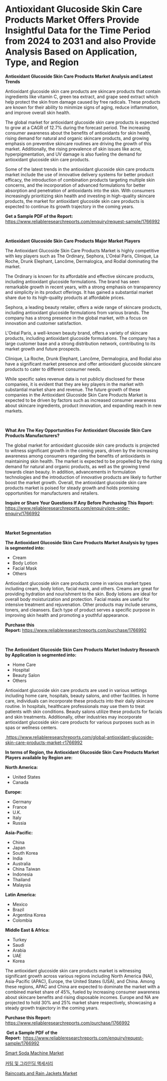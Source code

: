 <p><h1>Antioxidant Glucoside Skin Care Products Market Offers Provide Insightful Data for the Time Period from 2024 to 2031 and also Provide Analysis Based on Application, Type, and Region</h1></p><p><strong>Antioxidant Glucoside Skin Care Products Market Analysis and Latest Trends</strong></p>
<p><p>Antioxidant glucoside skin care products are skincare products that contain ingredients like vitamin C, green tea extract, and grape seed extract which help protect the skin from damage caused by free radicals. These products are known for their ability to minimize signs of aging, reduce inflammation, and improve overall skin health.</p><p>The global market for antioxidant glucoside skin care products is expected to grow at a CAGR of 12.7% during the forecast period. The increasing consumer awareness about the benefits of antioxidants for skin health, rising demand for natural and organic skincare products, and growing emphasis on preventive skincare routines are driving the growth of this market. Additionally, the rising prevalence of skin issues like acne, hyperpigmentation, and UV damage is also fueling the demand for antioxidant glucoside skin care products.</p><p>Some of the latest trends in the antioxidant glucoside skin care products market include the use of innovative delivery systems for better product efficacy, the introduction of combination products targeting multiple skin concerns, and the incorporation of advanced formulations for better absorption and penetration of antioxidants into the skin. With consumers increasingly prioritizing skin health and investing in high-quality skincare products, the market for antioxidant glucoside skin care products is expected to continue its growth trajectory in the coming years.</p></p>
<p><strong>Get a Sample PDF of the Report:&nbsp;</strong> <a href="https://www.reliableresearchreports.com/enquiry/request-sample/1766992">https://www.reliableresearchreports.com/enquiry/request-sample/1766992</a></p>
<p>&nbsp;</p>
<p><strong>Antioxidant Glucoside Skin Care Products Major Market Players</strong></p>
<p><p>The Antioxidant Glucoside Skin Care Products Market is highly competitive with key players such as The Ordinary, Sephora, L'Oréal Paris, Clinique, La Roche, Drunk Elephant, Lancôme, Dermalogica, and Rodial dominating the market.</p><p>The Ordinary is known for its affordable and effective skincare products, including antioxidant glucoside formulations. The brand has seen remarkable growth in recent years, with a strong emphasis on transparency and simplicity in its product offerings. It has gained a substantial market share due to its high-quality products at affordable prices.</p><p>Sephora, a leading beauty retailer, offers a wide range of skincare products, including antioxidant glucoside formulations from various brands. The company has a strong presence in the global market, with a focus on innovation and customer satisfaction.</p><p>L'Oréal Paris, a well-known beauty brand, offers a variety of skincare products, including antioxidant glucoside formulations. The company has a large customer base and a strong distribution network, contributing to its market growth and future prospects.</p><p>Clinique, La Roche, Drunk Elephant, Lancôme, Dermalogica, and Rodial also have a significant market presence and offer antioxidant glucoside skincare products to cater to different consumer needs.</p><p>While specific sales revenue data is not publicly disclosed for these companies, it is evident that they are key players in the market with substantial market share and revenue. The future growth of these companies in the Antioxidant Glucoside Skin Care Products Market is expected to be driven by factors such as increased consumer awareness about skincare ingredients, product innovation, and expanding reach in new markets.</p></p>
<p>&nbsp;</p>
<p><strong>What Are The Key Opportunities For Antioxidant Glucoside Skin Care Products Manufacturers?</strong></p>
<p><p>The global market for antioxidant glucoside skin care products is projected to witness significant growth in the coming years, driven by the increasing awareness among consumers regarding the benefits of antioxidants in maintaining skin health. The market is expected to be propelled by the rising demand for natural and organic products, as well as the growing trend towards clean beauty. In addition, advancements in formulation technologies and the introduction of innovative products are likely to further boost the market growth. Overall, the antioxidant glucoside skin care products market is poised for steady growth and holds promising opportunities for manufacturers and retailers.</p></p>
<p><strong>Inquire or Share Your Questions If Any Before Purchasing This Report:</strong> <a href="https://www.reliableresearchreports.com/enquiry/pre-order-enquiry/1766992">https://www.reliableresearchreports.com/enquiry/pre-order-enquiry/1766992</a></p>
<p>&nbsp;</p>
<p><strong>Market Segmentation</strong></p>
<p><strong>The Antioxidant Glucoside Skin Care Products Market Analysis by types is segmented into:</strong></p>
<p><ul><li>Cream</li><li>Body Lotion</li><li>Facial Mask</li><li>Others</li></ul></p>
<p><p>Antioxidant glucoside skin care products come in various market types including cream, body lotion, facial mask, and others. Creams are great for providing hydration and nourishment to the skin. Body lotions are ideal for overall body moisturization and protection. Facial masks are useful for intensive treatment and rejuvenation. Other products may include serums, toners, and cleansers. Each type of product serves a specific purpose in improving skin health and promoting a youthful appearance.</p></p>
<p><strong>Purchase this Report:&nbsp;</strong><a href="https://www.reliableresearchreports.com/purchase/1766992">https://www.reliableresearchreports.com/purchase/1766992</a></p>
<p>&nbsp;</p>
<p><strong>The Antioxidant Glucoside Skin Care Products Market Industry Research by Application is segmented into:</strong></p>
<p><ul><li>Home Care</li><li>Hospital</li><li>Beauty Salon</li><li>Others</li></ul></p>
<p><p>Antioxidant glucoside skin care products are used in various settings including home care, hospitals, beauty salons, and other facilities. In home care, individuals can incorporate these products into their daily skincare routine. In hospitals, healthcare professionals may use them to treat patients with skin conditions. Beauty salons utilize these products for facials and skin treatments. Additionally, other industries may incorporate antioxidant glucoside skin care products for various purposes such as in spas or wellness centers.</p></p>
<p><a href="https://www.reliableresearchreports.com/global-antioxidant-glucoside-skin-care-products-market-r1766992">&nbsp;https://www.reliableresearchreports.com/global-antioxidant-glucoside-skin-care-products-market-r1766992</a></p>
<p><strong>In terms of Region, the Antioxidant Glucoside Skin Care Products Market Players available by Region are:</strong></p>
<p>
    <p> <strong> North America: </strong>
        <ul>
            <li>United States</li>
            <li>Canada</li>
        </ul>
        </p> 
    <p> <strong> Europe: </strong>
        <ul>
            <li>Germany</li>
            <li>France</li>
            <li>U.K.</li>
            <li>Italy</li>
            <li>Russia</li>
        </ul>
        </p> 
    <p> <strong> Asia-Pacific: </strong>
        <ul>
            <li>China</li>
            <li>Japan</li>
            <li>South Korea</li>
            <li>India</li>
            <li>Australia</li>
            <li>China Taiwan</li>
            <li>Indonesia</li>
            <li>Thailand</li>
            <li>Malaysia</li>
        </ul>
        </p> 
    <p> <strong> Latin America: </strong>
        <ul>
            <li>Mexico</li>
            <li>Brazil</li>
            <li>Argentina Korea</li>
            <li>Colombia</li>
        </ul>
        </p> 
    <p> <strong> Middle East & Africa: </strong>
        <ul>
            <li>Turkey</li>
            <li>Saudi</li>
            <li>Arabia</li>
            <li>UAE</li>
            <li>Korea</li>
        </ul>
    </p>
    </p>
<p><p>The antioxidant glucoside skin care products market is witnessing significant growth across various regions including North America (NA), Asia-Pacific (APAC), Europe, the United States (USA), and China. Among these regions, APAC and China are expected to dominate the market with a combined market share of 45%, fueled by increasing consumer awareness about skincare benefits and rising disposable incomes. Europe and NA are projected to hold 30% and 25% market share respectively, showcasing a steady growth trajectory in the coming years.</p></p>
<p><strong>Purchase this Report: </strong><a href="https://www.reliableresearchreports.com/purchase/1766992">https://www.reliableresearchreports.com/purchase/1766992</a></p>
<p>&nbsp;<strong>Get a Sample PDF of the Report:&nbsp;&nbsp;</strong><a href="https://www.reliableresearchreports.com/enquiry/request-sample/1766992">https://www.reliableresearchreports.com/enquiry/request-sample/1766992</a></p>
<p><strong></strong></p>
<p><p><a href="https://github.com/jodemen/Market-Research-Report-List-3/blob/main/smart-soda-machine-market.md">Smart Soda Machine Market</a></p><p><a href="https://github.com/rustymarie2024/Market-Research-Report-List-1/blob/main/9621761153217.md">커팅 및 그라인딩 액세서리</a></p><p><a href="https://github.com/marloy8/Market-Research-Report-List-5/blob/main/raincoats-and-rain-jackets-market.md">Raincoats and Rain Jackets Market</a></p></p>